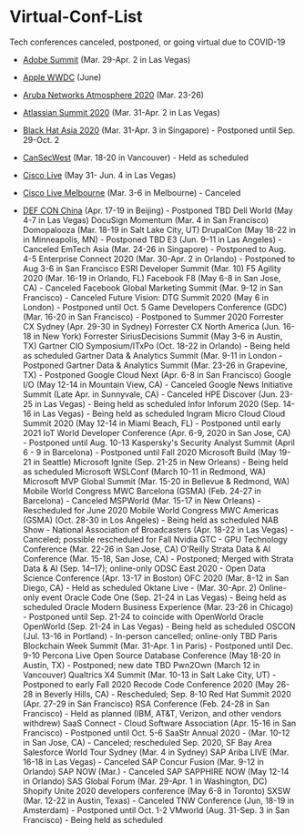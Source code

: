 # Virtual-Conf-List
Tech conferences canceled, postponed, or going virtual due to COVID-19

* [Adobe Summit](https://www.adobe.com/summit.html) (Mar. 29-Apr. 2 in Las Vegas) 

* [Apple WWDC](https://developer.apple.com/videos/wwdc2019/) (June) 

* [Aruba Networks Atmosphere 2020](https://www.arubanetworks.com/atmosphere/) (Mar. 23-26)

* [Atlassian Summit 2020](https://www.atlassian.com/company/events/summit) (Mar. 31-Apr. 2 in Las Vegas) 

* [Black Hat Asia 2020](https://www.blackhat.com/asia-20/) (Mar. 31-Apr. 3 in Singapore) - Postponed until Sep. 29-Oct. 2

* [CanSecWest](https://cansecwest.com/) (Mar. 18-20 in Vancouver) - Held as scheduled

* [Cisco Live](https://www.ciscolive.com/us.html) (May 31- Jun. 4 in Las Vegas) 

* [Cisco Live Melbourne](https://www.ciscolive.com/apjc.html) (Mar. 3-6 in Melbourne) - Canceled

* [DEF CON China]() (Apr. 17-19 in Beijing) - Postponed TBD
Dell World (May 4-7 in Las Vegas) 
DocuSign Momentum (Mar. 4 in San Francisco) 
Domopalooza (Mar. 18-19 in Salt Lake City, UT) 
DrupalCon (May 18-22 in in Minneapolis, MN) - Postponed TBD
E3 (Jun. 9-11 in Las Angeles) - Canceled
EmTech Asia (Mar. 24-26 in Singapore) - Postponed to Aug. 4-5
Enterprise Connect 2020 (Mar. 30-Apr. 2 in Orlando) - Postponed to Aug 3-6 in San Francisco
ESRI Developer Summit (Mar. 10) 
F5 Agility 2020 (Mar. 16-19 in Orlando, FL) 
Facebook F8 (May 6-8 in San Jose, CA) - Canceled
Facebook Global Marketing Summit (Mar. 9-12 in San Francisco) - Canceled
Future Vision: DTG Summit 2020 (May 6 in London) - Postponed until Oct. 5
Game Developers Conference (GDC) (Mar. 16-20 in San Francisco) - Postponed to Summer 2020
Forrester CX Sydney (Apr. 29-30 in Sydney) 
Forrester CX North America (Jun. 16-18 in New York) 
Forrester SiriusDecisions Summit (May 3-6 in Austin, TX) 
Gartner CIO Symposium/ITxPo (Oct. 18-22 in Orlando) - Being held as scheduled
Gartner Data & Analytics Summit (Mar. 9-11 in London - Postponed
Gartner Data & Analytics Summit (Mar. 23-26 in Grapevine, TX) - Postponed
Google Cloud Next (Apr. 6-8 in San Francisco) 
Google I/O (May 12-14 in Mountain View, CA) - Canceled
Google News Initiative Summit (Late Apr. in Sunnyvale, CA) - Canceled
HPE Discover (Jun. 23-25 in Las Vegas) - Being held as scheduled
Infor Inforum 2020 (Sep. 14-16 in Las Vegas) - Being held as scheduled
Ingram Micro Cloud Cloud Summit 2020 (May 12-14 in Miami Beach, FL) - Postponed until early 2021
IoT World Developer Conference (Apr. 6-9, 2020 in San Jose, CA) - Postponed until Aug. 10-13
Kaspersky's Security Analyst Summit (April 6 - 9 in Barcelona) - Postponed until Fall 2020 
Microsoft Build (May 19-21 in Seattle) 
Microsoft Ignite (Sep. 21-25 in New Orleans) - Being held as scheduled
Microsoft WSLConf (March 10-11 in Redmond, WA) 
Microsoft MVP Global Summit (Mar. 15-20 in Bellevue & Redmond, WA) 
Mobile World Congress MWC Barcelona (GSMA) (Feb. 24-27 in Barcelona) - Canceled
MSPWorld (Mar. 15-17 in New Orleans) - Rescheduled for June 2020
Mobile World Congress MWC Americas (GSMA) (Oct. 28-30 in Los Angeles) - Being held as scheduled
NAB Show - National Association of Broadcasters (Apr. 18-22 in Las Vegas) - Canceled; possible rescheduled for Fall
Nvidia GTC - GPU Technology Conference (Mar. 22-26 in San Jose, CA) 
O'Reilly Strata Data & AI Conference (Mar. 15-18, San Jose, CA) - Postponed; Merged with Strata Data & AI (Sep. 14–17); online-only
ODSC East 2020 - Open Data Science Conference (Apr. 13-17 in Boston) 
OFC 2020 (Mar. 8-12 in San Diego, CA) - Held as scheduled
Oktane Live - (Mar. 30-Apr. 2) Online-only event
Oracle Code One (Sep. 21-24 in Las Vegas) - Being held as scheduled
Oracle Modern Business Experience (Mar. 23-26 in Chicago) - Postponed until Sep. 21-24 to coincide with OpenWorld
Oracle OpenWorld (Sep. 21-24 in Las Vegas) - Being held as scheduled
OSCON (Jul. 13-16 in Portland) - In-person cancelled; online-only TBD
Paris Blockchain Week Summit (Mar. 31-Apr. 1 in Paris) - Postponed until Dec. 9-10
Percona Live Open Source Database Conference (May 18-20 in Austin, TX) - Postponed; new date TBD
Pwn2Own (March 12 in Vancouver) 
Qualtrics X4 Summit (Mar. 10-13 in Salt Lake City, UT) - Postponed to early Fall 2020
Recode Code Conference 2020 (May 26-28 in Beverly Hills, CA) - Rescheduled; Sep. 8-10
Red Hat Summit 2020 (Apr. 27-29 in San Francisco) 
RSA Conference (Feb. 24-28 in San Francisco) - Held as planned (IBM, AT&T, Verizon, and other vendors withdrew)
SaaS Connect - Cloud Software Association (Apr. 15-16 in San Francisco) - Postponed until Oct. 5-6
SaaStr Annual 2020 - (Mar. 10-12 in San Jose, CA) - Canceled; rescheduled Sep. 2020, SF Bay Area
Salesforce World Tour Sydney (Mar. 4 in Sydney) 
SAP Ariba LIVE (Mar. 16-18 in Las Vegas) - Canceled
SAP Concur Fusion (Mar. 9-12 in Orlando) 
SAP NOW (Mar.) - Canceled
SAP SAPPHIRE NOW (May 12-14 in Orlando) 
SAS Global Forum (Mar. 29-Apr. 1 in Washington, DC) 
Shopify Unite 2020 developers conference (May 6-8 in Toronto) 
SXSW (Mar. 12-22 in Austin, Texas) - Canceled
TNW Conference (Jun, 18-19 in Amsterdam) - Postponed until Oct. 1-2
VMworld (Aug. 31-Sep. 3 in San Francisco) - Being held as scheduled
